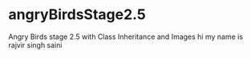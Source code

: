 # angryBirdsStage2.5
Angry Birds stage 2.5 with Class Inheritance and Images
hi my name is rajvir singh saini